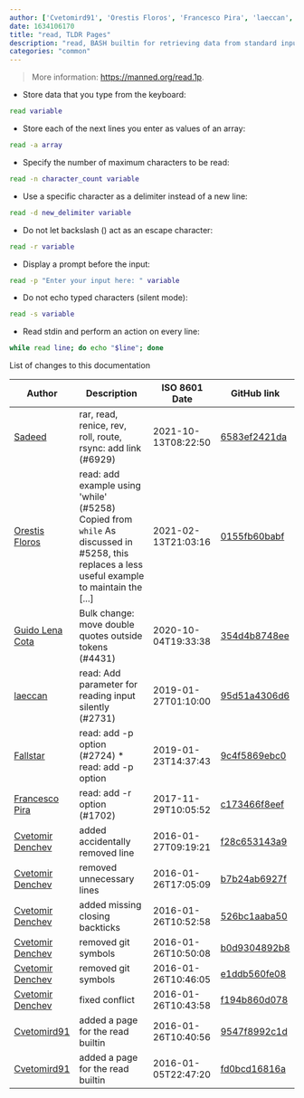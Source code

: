 ```yaml
---
author: ['Cvetomird91', 'Orestis Floros', 'Francesco Pira', 'laeccan', 'Sadeed', 'Fallstar', 'Guido Lena Cota', 'Cvetomir Denchev']
date: 1634106170
title: "read, TLDR Pages"
description: "read, BASH builtin for retrieving data from standard input."
categories: "common"
---
```

> More information: <https://manned.org/read.1p>.

- Store data that you type from the keyboard:

```bash
read variable
```

- Store each of the next lines you enter as values of an array:

```bash
read -a array
```

- Specify the number of maximum characters to be read:

```bash
read -n character_count variable
```

- Use a specific character as a delimiter instead of a new line:

```bash
read -d new_delimiter variable
```

- Do not let backslash (\) act as an escape character:

```bash
read -r variable
```

- Display a prompt before the input:

```bash
read -p "Enter your input here: " variable
```

- Do not echo typed characters (silent mode):

```bash
read -s variable
```

- Read stdin and perform an action on every line:

```bash
while read line; do echo "$line"; done
```
List of changes to this documentation


Author | Description | ISO 8601 Date | GitHub link
------|-----|-----|-----
[Sadeed](mailto:sadeeedw@gmail.com) | rar, read, renice, rev, roll, route, rsync: add link (#6929) | 2021-10-13T08:22:50 | [6583ef2421da](https://github.com/tldr-pages/tldr/commit/6583ef2421da704fdb94b1acb67c70936ccb5ddf)
[Orestis Floros](mailto:orestisflo@gmail.com) | read: add example using 'while' (#5258) Copied from `while` As discussed in #5258, this replaces a less useful example to maintain the [...] | 2021-02-13T21:03:16 | [0155fb60babf](https://github.com/tldr-pages/tldr/commit/0155fb60babf4f1016647e33161c750cfa2b3c47)
[Guido Lena Cota](mailto:guido.lenacota@kreuzwerker.de) | Bulk change: move double quotes outside tokens (#4431) | 2020-10-04T19:33:38 | [354d4b8748ee](https://github.com/tldr-pages/tldr/commit/354d4b8748ee58813dd6830ced7c3b11067255d7)
[laeccan](mailto:laeccan@users.noreply.github.com) | read: Add parameter for reading input silently (#2731) | 2019-01-27T01:10:00 | [95d51a4306d6](https://github.com/tldr-pages/tldr/commit/95d51a4306d60fd77b1f3c7035e4601b3ae5bee8)
[Fallstar](mailto:gdstroumph@hotmail.fr) | read: add -p option (#2724) * read: add -p option | 2019-01-23T14:37:43 | [9c4f5869ebc0](https://github.com/tldr-pages/tldr/commit/9c4f5869ebc041629904407c8ff06763a014b27a)
[Francesco Pira](mailto:dev@fpira.com) | read: add -r option (#1702) | 2017-11-29T10:05:52 | [c173466f8eef](https://github.com/tldr-pages/tldr/commit/c173466f8eefac253f023ac1a0630103bb89b9ab)
[Cvetomir Denchev](mailto:cvetomir_denchev@abv.bg) | added accidentally removed line | 2016-01-27T09:19:21 | [f28c653143a9](https://github.com/tldr-pages/tldr/commit/f28c653143a91ad21ffe59b6c8cf07df750f2107)
[Cvetomir Denchev](mailto:cvetomir_denchev@abv.bg) | removed unnecessary lines | 2016-01-26T17:05:09 | [b7b24ab6927f](https://github.com/tldr-pages/tldr/commit/b7b24ab6927fb2c61d5e5c96f5847495688b754c)
[Cvetomir Denchev](mailto:cvetomir_denchev@abv.bg) | added missing closing backticks | 2016-01-26T10:52:58 | [526bc1aaba50](https://github.com/tldr-pages/tldr/commit/526bc1aaba5092b25301acd320edb164867c4ea4)
[Cvetomir Denchev](mailto:cvetomir_denchev@abv.bg) | removed git symbols | 2016-01-26T10:50:08 | [b0d9304892b8](https://github.com/tldr-pages/tldr/commit/b0d9304892b8e3972ab51dcc99ac3781090e3dff)
[Cvetomir Denchev](mailto:cvetomir_denchev@abv.bg) | removed git symbols | 2016-01-26T10:46:05 | [e1ddb560fe08](https://github.com/tldr-pages/tldr/commit/e1ddb560fe08e0c224f01d75f737466722aee4ae)
[Cvetomir Denchev](mailto:cvetomir_denchev@abv.bg) | fixed conflict | 2016-01-26T10:43:58 | [f194b860d078](https://github.com/tldr-pages/tldr/commit/f194b860d078dfe3ef91f9e51faba6c84139bf3a)
[Cvetomird91](mailto:cvetomirdenchev@gmail.com) | added a page for the read builtin | 2016-01-26T10:40:56 | [9547f8992c1d](https://github.com/tldr-pages/tldr/commit/9547f8992c1d7751381e91d3807a1e4c4bf27bdb)
[Cvetomird91](mailto:cvetomirdenchev@gmail.com) | added a page for the read builtin | 2016-01-05T22:47:20 | [fd0bcd16816a](https://github.com/tldr-pages/tldr/commit/fd0bcd16816af623482a28042bded704fc203620)

